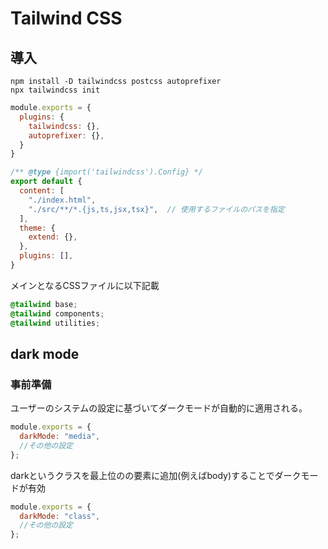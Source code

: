 # Tailwind CSS 
## 導入
```shell
npm install -D tailwindcss postcss autoprefixer
npx tailwindcss init

```

```postcss.config.js
module.exports = {
  plugins: {
    tailwindcss: {},
    autoprefixer: {},
  }
}
```

```tailwind.config.js
/** @type {import('tailwindcss').Config} */
export default {
  content: [
    "./index.html",
    "./src/**/*.{js,ts,jsx,tsx}",  // 使用するファイルのパスを指定
  ],
  theme: {
    extend: {},
  },
  plugins: [],
}

```

メインとなるCSSファイルに以下記載
```main.css
@tailwind base;
@tailwind components;
@tailwind utilities;
```

## dark mode
### 事前準備
ユーザーのシステムの設定に基づいてダークモードが自動的に適用される。
```tailwind.config.js
module.exports = {
  darkMode: "media",
  //その他の設定
};
```

darkというクラスを最上位のの要素に追加(例えばbody)することでダークモードが有効
```tailwind.config.js
module.exports = {
  darkMode: "class",
  //その他の設定
};
```